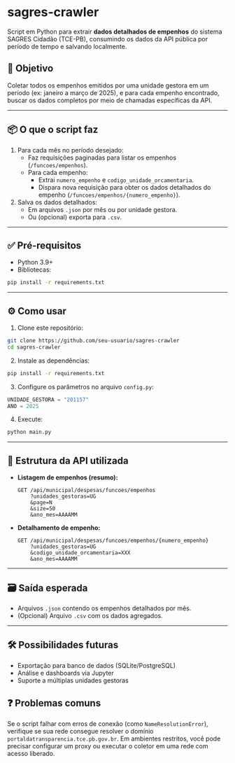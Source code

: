 # sagres-crawler

Script em Python para extrair **dados detalhados de empenhos** do sistema SAGRES Cidadão (TCE-PB), consumindo os dados da API pública por período de tempo e salvando localmente.

## 🎯 Objetivo

Coletar todos os empenhos emitidos por uma unidade gestora em um período (ex: janeiro a março de 2025), e para cada empenho encontrado, buscar os dados completos por meio de chamadas específicas da API.

---

## 📦 O que o script faz

1. Para cada mês no período desejado:
   - Faz requisições paginadas para listar os empenhos (`/funcoes/empenhos`).
   - Para cada empenho:
     - Extrai `numero_empenho` e `codigo_unidade_orcamentaria`.
     - Dispara nova requisição para obter os dados detalhados do empenho (`/funcoes/empenhos/{numero_empenho}`).
2. Salva os dados detalhados:
   - Em arquivos `.json` por mês ou por unidade gestora.
   - Ou (opcional) exporta para `.csv`.

---

## ✅ Pré-requisitos

- Python 3.9+
- Bibliotecas:

```bash
pip install -r requirements.txt
```

---

## ⚙️ Como usar

1. Clone este repositório:
```bash
git clone https://github.com/seu-usuario/sagres-crawler
cd sagres-crawler
```

2. Instale as dependências:
```bash
pip install -r requirements.txt
```

3. Configure os parâmetros no arquivo `config.py`:
```python
UNIDADE_GESTORA = "201157"
ANO = 2025
```

4. Execute:
```bash
python main.py
```

---

## 🧾 Estrutura da API utilizada

- **Listagem de empenhos (resumo):**
  ```
  GET /api/municipal/despesas/funcoes/empenhos
      ?unidades_gestoras=UG
      &page=N
      &size=50
      &ano_mes=AAAAMM
  ```

- **Detalhamento de empenho:**
  ```
  GET /api/municipal/despesas/funcoes/empenhos/{numero_empenho}
      ?unidades_gestoras=UG
      &codigo_unidade_orcamentaria=XXX
      &ano_mes=AAAAMM
  ```

---

## 🗃️ Saída esperada

- Arquivos `.json` contendo os empenhos detalhados por mês.
- (Opcional) Arquivo `.csv` com os dados agregados.

---

## 🛠️ Possibilidades futuras

- Exportação para banco de dados (SQLite/PostgreSQL)
- Análise e dashboards via Jupyter
- Suporte a múltiplas unidades gestoras

## ❓ Problemas comuns

Se o script falhar com erros de conexão (como `NameResolutionError`), verifique se sua rede consegue resolver o domínio `portaldatransparencia.tce.pb.gov.br`. Em ambientes restritos, você pode precisar configurar um proxy ou executar o coletor em uma rede com acesso liberado.
